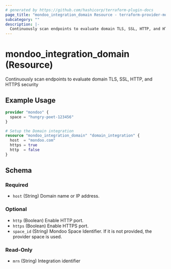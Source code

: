 ```yaml
---
# generated by https://github.com/hashicorp/terraform-plugin-docs
page_title: "mondoo_integration_domain Resource - terraform-provider-mondoo"
subcategory: ""
description: |-
  Continuously scan endpoints to evaluate domain TLS, SSL, HTTP, and HTTPS security
---
```


# mondoo_integration_domain (Resource)

Continuously scan endpoints to evaluate domain TLS, SSL, HTTP, and HTTPS security

## Example Usage

```terraform
provider "mondoo" {
  space = "hungry-poet-123456"
}

# Setup the Domain integration
resource "mondoo_integration_domain" "domain_integration" {
  host  = "mondoo.com"
  https = true
  http  = false
}
```

<!-- schema generated by tfplugindocs -->
## Schema

### Required

- `host` (String) Domain name or IP address.

### Optional

- `http` (Boolean) Enable HTTP port.
- `https` (Boolean) Enable HTTPS port.
- `space_id` (String) Mondoo Space Identifier. If it is not provided, the provider space is used.

### Read-Only

- `mrn` (String) Integration identifier
